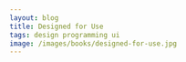 ```yaml
---
layout: blog
title: Designed for Use
tags: design programming ui
image: /images/books/designed-for-use.jpg
---
```

